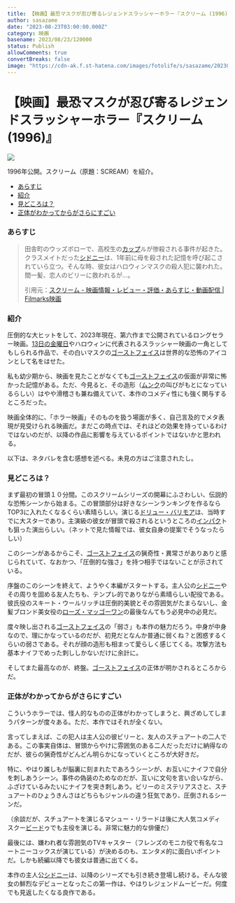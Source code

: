 ```yaml
---
title: 【映画】最恐マスクが忍び寄るレジェンドスラッシャーホラー『スクリーム (1996)』
author: sasazame
date: "2023-08-23T03:00:00.000Z"
category: 映画
basename: 2023/08/23/120000
status: Publish
allowComments: true
convertBreaks: false
image: "https://cdn-ak.f.st-hatena.com/images/fotolife/s/sasazame/20230822/20230822144427.png"
---
```

# 【映画】最恐マスクが忍び寄るレジェンドスラッシャーホラー『スクリーム (1996)』

![](https://cdn-ak.f.st-hatena.com/images/fotolife/s/sasazame/20230822/20230822144427.png)

1996年公開。スクリーム（原題：SCREAM）を紹介。

<!-- Extended Body -->

-   [あらすじ](#あらすじ)
-   [紹介](#紹介)
-   [見どころは？](#見どころは)
-   [正体がわかってからがさらにすごい](#正体がわかってからがさらにすごい)

### あらすじ

> 田舎町のウッズボローで、高校生の[カップ](https://d.hatena.ne.jp/keyword/%A5%AB%A5%C3%A5%D7)ルが惨殺される事件が起きた。クラスメイトだった[シドニー](https://d.hatena.ne.jp/keyword/%A5%B7%A5%C9%A5%CB%A1%BC)は、1年前に母を殺された記憶を呼び起こされていら立つ。そんな時、彼女はハロウィンマスクの殺人犯に襲われた。間一髪、恋人のビリーに救われるが…。
> 
> 引用元：[スクリーム - 映画情報・レビュー・評価・あらすじ・動画配信 | Filmarks映画](https://filmarks.com/movies/7548)

### 紹介

圧倒的な大ヒットをして、2023年現在、第六作まで公開されているロングセラー映画。[13日の金曜日](https://d.hatena.ne.jp/keyword/13%C6%FC%A4%CE%B6%E2%CD%CB%C6%FC)やハロウィンに代表されるスラッシャー映画の一角としてもしられる作品で、その白いマスクの[ゴーストフェイス](https://d.hatena.ne.jp/keyword/%A5%B4%A1%BC%A5%B9%A5%C8%A5%D5%A5%A7%A5%A4%A5%B9)は世界的な恐怖のアイコンとして名をはせた。

私も幼少期から、映画を見たことがなくても[ゴーストフェイス](https://d.hatena.ne.jp/keyword/%A5%B4%A1%BC%A5%B9%A5%C8%A5%D5%A5%A7%A5%A4%A5%B9)の仮面が非常に怖かった記憶がある。ただ、今見ると、その造形（[ムンク](https://d.hatena.ne.jp/keyword/%A5%E0%A5%F3%A5%AF)の叫びがもとになっているらしい）はやや滑稽さも兼ね備えていて、本作のコメディ性にも強く関与するところだった。

映画全体的に、「ホラー映画」そのものを扱う場面が多く、自己言及的でメタ表現が見受けられる映画だ。まだこの時点では、それほどの効果を持っているわけではないのだが、以降の作品に影響を与えているポイントではないかと思われる。

以下は、ネタバレを含む感想を述べる。未見の方はご注意されたし。

### 見どころは？

まず最初の冒頭１０分間。このスクリームシリーズの開幕にふさわしい、伝説的な恐怖シーンから始まる。この冒頭部分は好きなシーンランキングを作るならTOP3に入れたくなるくらい素晴らしい。演じる[ドリュー・バリモア](https://d.hatena.ne.jp/keyword/%A5%C9%A5%EA%A5%E5%A1%BC%A1%A6%A5%D0%A5%EA%A5%E2%A5%A2)は、当時すでに大スターであり。主演級の彼女が冒頭で殺されるというところの[インパク](https://d.hatena.ne.jp/keyword/%A5%A4%A5%F3%A5%D1%A5%AF)トも狙った演出らしい。（ネットで見た情報では、彼女自身の提案でそうなったらしい）

このシーンがあるからこそ、[ゴーストフェイス](https://d.hatena.ne.jp/keyword/%A5%B4%A1%BC%A5%B9%A5%C8%A5%D5%A5%A7%A5%A4%A5%B9)の猟奇性・異常さがありありと感じられていて、なおかつ、「圧倒的な強さ」を持つ相手ではないことが示されている。

序盤のこのシーンを終えて、ようやく本編がスタートする。主人公の[シドニー](https://d.hatena.ne.jp/keyword/%A5%B7%A5%C9%A5%CB%A1%BC)やその周りを固める友人たちも、テンプレ的でありながら素晴らしい配役である。彼氏役のスキート・ウールリッチは圧倒的美貌とその雰囲気がたまらないし、金髪ブロンド美女役の[ローズ・マッゴーワン](https://d.hatena.ne.jp/keyword/%A5%ED%A1%BC%A5%BA%A1%A6%A5%DE%A5%C3%A5%B4%A1%BC%A5%EF%A5%F3)の最後なんてもう必見中の必見だ。

度々映し出される[ゴーストフェイス](https://d.hatena.ne.jp/keyword/%A5%B4%A1%BC%A5%B9%A5%C8%A5%D5%A5%A7%A5%A4%A5%B9)の「弱さ」も本作の魅力だろう。中身が中身なので、理にかなっているのだが、初見だとなんか普通に弱くね？と困惑するくらいの弱さである。それが顔の造形も相まって愛らしく感じてくる。攻撃方法も基本ナイフでめった刺ししかないだけに余計に。

そしてまた最高なのが、終盤。[ゴーストフェイス](https://d.hatena.ne.jp/keyword/%A5%B4%A1%BC%A5%B9%A5%C8%A5%D5%A5%A7%A5%A4%A5%B9)の正体が明かされるところからだ。

### 正体がわかってからがさらにすごい

こういうホラーでは、怪人的なものの正体がわかってしまうと、興ざめしてしまうパターンが度々ある。ただ、本作ではそれが全くない。

言ってしまえば、この犯人は主人公の彼ビリーと、友人のスチュアートの二人である。この事実自体は、冒頭からやけに雰囲気のある二人だっただけに納得なのだが、彼らの猟奇性がどんどん明らかになっていくところが大好きだ。

特に、やはり誰しもが脳裏に刻まれたであろうシーンが、お互いにナイフで自分を刺しあうシーン。事件の偽装のためなのだが、互いに文句を言い合いながら、ふざけているみたいにナイフを突き刺しあう。ビリーのミステリアスさと、スチュアートのひょうきんさはどちらもジャンルの違う狂気であり、圧倒されるシーンだ。

（余談だが、スチュアートを演じるマシュー・リラードは後に大人気コメディ スクー[ビード](https://d.hatena.ne.jp/keyword/%A5%D3%A1%BC%A5%C9)ゥでも主役を演じる。非常に魅力的な俳優だ）

最後には、嫌われ者な雰囲気のTVキャスター（フレンズのモニカ役で有名なコートニーコックスが演じている）が決めるのも、エンタメ的に面白いポイントだ。しかも続編以降でも彼女は普通に出てくる。

本作の主人公[シドニー](https://d.hatena.ne.jp/keyword/%A5%B7%A5%C9%A5%CB%A1%BC)は、以降のシリーズでも引き続き登場し続ける。そんな彼女の鮮烈なデビューとなったこの第一作は、やはりレジェンドムービーだ。何度でも見返したくなる良作である。